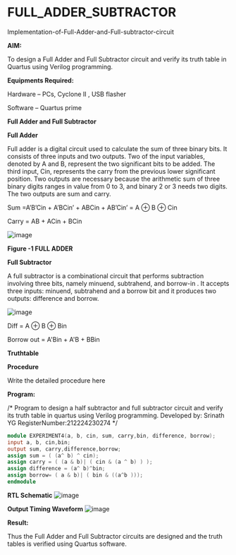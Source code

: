 # FULL_ADDER_SUBTRACTOR

Implementation-of-Full-Adder-and-Full-subtractor-circuit

**AIM:**

To design a Full Adder and Full Subtractor circuit and verify its truth table in Quartus using Verilog programming.

**Equipments Required:**

Hardware – PCs, Cyclone II , USB flasher

Software – Quartus prime

**Full Adder and Full Subtractor**

**Full Adder**

Full adder is a digital circuit used to calculate the sum of three binary bits. It consists of three inputs and two outputs. Two of the input variables, denoted by A and B, represent the two significant bits to be added. The third input, Cin, represents the carry from the previous lower significant position. Two outputs are necessary because the arithmetic sum of three binary digits ranges in value from 0 to 3, and binary 2 or 3 needs two digits. The two outputs are sum and carry.

Sum =A’B’Cin + A’BCin’ + ABCin + AB’Cin’ = A ⊕ B ⊕ Cin 

Carry = AB + ACin + BCin

![image](https://github.com/naavaneetha/FULL_ADDER_SUBTRACTOR/assets/154305477/0f30ba51-5ffb-4198-845f-18e054f675e7)

**Figure -1 FULL ADDER**

**Full Subtractor**

A full subtractor is a combinational circuit that performs subtraction involving three bits, namely minuend, subtrahend, and borrow-in . It accepts three inputs: minuend, subtrahend and a borrow bit and it produces two outputs: difference and borrow.

![image](https://github.com/naavaneetha/FULL_ADDER_SUBTRACTOR/assets/154305477/02b24f51-ab51-4304-9ad6-7b81ffc1ead5)

Diff = A ⊕ B ⊕ Bin 

Borrow out = A'Bin + A'B + BBin

**Truthtable**

**Procedure**

Write the detailed procedure here

**Program:**

/* Program to design a half subtractor and full subtractor circuit and verify its truth table in quartus using Verilog programming.
Developed by: Srinath YG RegisterNumber:212224230274
*/
```verilog
module EXPERIMENT4(a, b, cin, sum, carry,bin, difference, borrow);
input a, b, cin,bin;
output sum, carry,difference,borrow;
assign sum = ( (a^ b) ^ cin);
assign carry = ( (a & b)| ( cin & (a ^ b) ) );
assign difference = (a^ b)^bin;
assign borrow= ( a & b)| ( bin & ((a^b )));
endmodule
```

**RTL Schematic**
![image](https://github.com/user-attachments/assets/7b254979-8e87-4ff5-9f83-1f8bab21ae16)



**Output Timing Waveform**
![image](https://github.com/user-attachments/assets/1e711c42-427d-4883-9321-6629d2c9269d)


**Result:**

Thus the Full Adder and Full Subtractor circuits are designed and the truth tables is verified using Quartus software.



